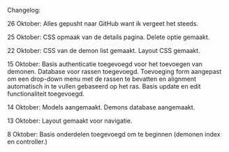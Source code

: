 Changelog:

26 Oktober:
Alles gepusht naar GitHub want ik vergeet het steeds. 

25 Oktober:
CSS opmaak van de details pagina.
Delete optie gemaakt.

22 Oktober:
CSS van de demon list gemaakt.
Layout CSS gemaakt.

15 Oktober:
Basis authenticatie toegevoegd voor het toevoegen van demonen.
Database voor rassen toegevoegd.
Toevoeging form aangepast om een drop-down menu met de rassen te bevatten en alignment automatisch in te vullen gebaseerd op het ras.
Basis update en edit functionaliteit toegevoegd.

14 Oktober:
Models aangemaakt.
Demons database aangemaakt.

13 Oktober:
Layout gemaakt voor navigatie.

8 Oktober:
Basis onderdelen toegevoegd om te beginnen (demonen index en controller.)
